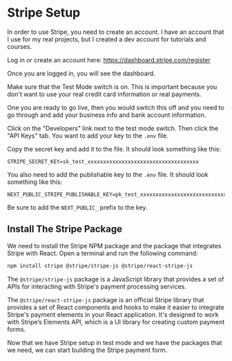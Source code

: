 # Stripe Setup

In order to use Stripe, you need to create an account. I have an account that I use for my real projects, but I created a dev account for tutorials and courses.

Log in or create an account here: https://dashboard.stripe.com/register

Once you are logged in, you will see the dashboard.

Make sure that the Test Mode switch is on. This is important because you don't want to use your real credit card information or real payments.

One you are ready to go live, then you would switch this off and you need to go through and add your business info and bank account information.

Click on the "Developers" link next to the test mode switch. Then click the "API Keys" tab. You want to add your key to the `.env` file.

Copy the secret key and add it to the file. It should look something like this:

```
STRIPE_SECRET_KEY=sk_test_xxxxxxxxxxxxxxxxxxxxxxxxxxxxxxxxxxxx
```

You also need to add the publishable key to the `.env` file. It should look something like this:

```
NEXT_PUBLIC_STRIPE_PUBLISHABLE_KEY=pk_test_xxxxxxxxxxxxxxxxxxxxxxxxxxxxxxxxxxxx
```

Be sure to add the `NEXT_PUBLIC_` prefix to the key.

## Install The Stripe Package

We need to install the Stripe NPM package and the package that integrates Stripe with React. Open a terminal and run the following command:

```bash
npm install stripe @stripe/stripe-js @stripe/react-stripe-js
```

The `@stripe/stripe-js` package is a JavaScript library that provides a set of APIs for interacting with Stripe's payment processing services.

The `@stripe/react-stripe-js` package is an official Stripe library that provides a set of React components and hooks to make it easier to integrate Stripe's payment elements in your React application. It's designed to work with Stripe’s Elements API, which is a UI library for creating custom payment forms.

Now that we have Stripe setup in test mode and we have the packages that we need, we can start building the Stripe payment form.
